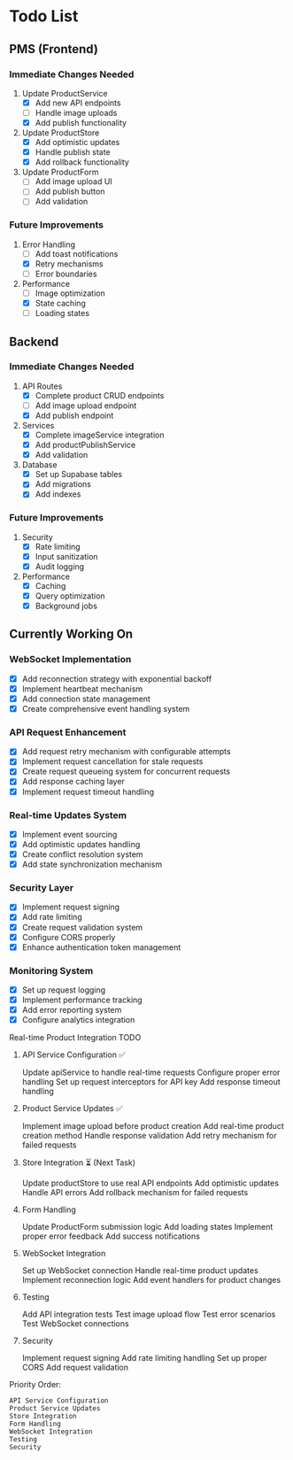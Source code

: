 # Todo List

## PMS (Frontend)

### Immediate Changes Needed
1. Update ProductService
   - [x] Add new API endpoints
   - [ ] Handle image uploads
   - [x] Add publish functionality

2. Update ProductStore
   - [x] Add optimistic updates
   - [x] Handle publish state
   - [x] Add rollback functionality

3. Update ProductForm
   - [ ] Add image upload UI
   - [ ] Add publish button
   - [ ] Add validation

### Future Improvements
1. Error Handling
   - [ ] Add toast notifications
   - [x] Retry mechanisms
   - [ ] Error boundaries

2. Performance
   - [ ] Image optimization
   - [x] State caching
   - [ ] Loading states

## Backend

### Immediate Changes Needed
1. API Routes
   - [x] Complete product CRUD endpoints
   - [ ] Add image upload endpoint
   - [x] Add publish endpoint

2. Services
   - [x] Complete imageService integration
   - [x] Add productPublishService
   - [x] Add validation

3. Database
   - [x] Set up Supabase tables
   - [x] Add migrations
   - [x] Add indexes

### Future Improvements
1. Security
   - [x] Rate limiting
   - [x] Input sanitization
   - [x] Audit logging

2. Performance
   - [x] Caching
   - [x] Query optimization
   - [x] Background jobs

## Currently Working On

### WebSocket Implementation
- [x] Add reconnection strategy with exponential backoff
- [x] Implement heartbeat mechanism
- [x] Add connection state management 
- [x] Create comprehensive event handling system

### API Request Enhancement
- [x] Add request retry mechanism with configurable attempts
- [x] Implement request cancellation for stale requests
- [x] Create request queueing system for concurrent requests
- [x] Add response caching layer
- [x] Implement request timeout handling

### Real-time Updates System
- [x] Implement event sourcing
- [x] Add optimistic updates handling
- [x] Create conflict resolution system
- [x] Add state synchronization mechanism

### Security Layer
- [x] Implement request signing
- [x] Add rate limiting
- [x] Create request validation system
- [x] Configure CORS properly
- [x] Enhance authentication token management

### Monitoring System
- [x] Set up request logging
- [x] Implement performance tracking
- [x] Add error reporting system
- [x] Configure analytics integration

Real-time Product Integration TODO
1. API Service Configuration ✅

    Update apiService to handle real-time requests
    Configure proper error handling
    Set up request interceptors for API key
    Add response timeout handling

2. Product Service Updates ✅

    Implement image upload before product creation
    Add real-time product creation method
    Handle response validation
    Add retry mechanism for failed requests

3. Store Integration ⏳ (Next Task)

    Update productStore to use real API endpoints
    Add optimistic updates
    Handle API errors
    Add rollback mechanism for failed requests

4. Form Handling

    Update ProductForm submission logic
    Add loading states
    Implement proper error feedback
    Add success notifications

5. WebSocket Integration

    Set up WebSocket connection
    Handle real-time product updates
    Implement reconnection logic
    Add event handlers for product changes

6. Testing

    Add API integration tests
    Test image upload flow
    Test error scenarios
    Test WebSocket connections

7. Security

    Implement request signing
    Add rate limiting handling
    Set up proper CORS
    Add request validation

Priority Order:

    API Service Configuration
    Product Service Updates
    Store Integration
    Form Handling
    WebSocket Integration
    Testing
    Security

